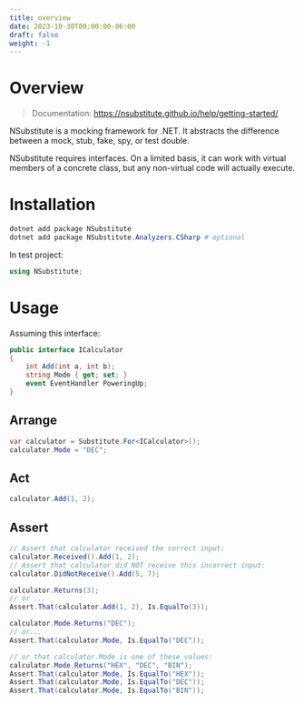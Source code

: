 ```yaml
---
title: overview
date: 2023-10-30T00:00:00-06:00
draft: false
weight: -1
---
```


# Overview
> Documentation: https://nsubstitute.github.io/help/getting-started/

NSubstitute is a mocking framework for .NET. It abstracts the difference between a mock, stub, fake, spy, or test double.

NSubstitute requires interfaces. On a limited basis, it can work with virtual members of a concrete class, but any non-virtual code will actually execute.

# Installation
```powershell
dotnet add package NSubstitute
dotnet add package NSubstitute.Analyzers.CSharp # optional
```

In test project:
```cs
using NSubstitute;
```

# Usage
Assuming this interface:
```cs
public interface ICalculator
{
    int Add(int a, int b);
    string Mode { get; set; }
    event EventHandler PoweringUp;
}
```

## Arrange
```cs
var calculator = Substitute.For<ICalculator>();
calculator.Mode = "DEC";
```

## Act
```cs
calculator.Add(1, 2);
```

## Assert
```cs
// Assert that calculator received the correct input:
calculator.Received().Add(1, 2); 
// Assert that calculator did NOT receive this incorrect input:
calculator.DidNotReceive().Add(5, 7);

calculator.Returns(3);
// or ...
Assert.That(calculator.Add(1, 2), Is.EqualTo(3));

calculator.Mode.Returns("DEC");
// or...
Assert.That(calculator.Mode, Is.EqualTo("DEC"));

// or that calculator.Mode is one of these values:
calculator.Mode.Returns("HEX", "DEC", "BIN");
Assert.That(calculator.Mode, Is.EqualTo("HEX"));
Assert.That(calculator.Mode, Is.EqualTo("DEC"));
Assert.That(calculator.Mode, Is.EqualTo("BIN"));
```